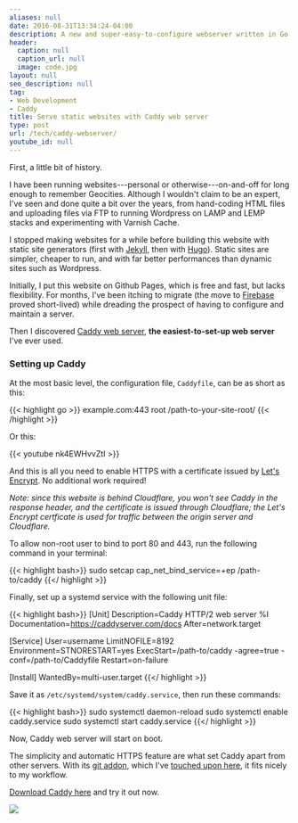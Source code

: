 ```yaml
---
aliases: null
date: 2016-08-31T13:34:24-04:00
description: A new and super-easy-to-configure webserver written in Go
header:
  caption: null
  caption_url: null
  image: code.jpg
layout: null
seo_description: null
tag:
- Web Development
- Caddy
title: Serve static websites with Caddy web server
type: post
url: /tech/caddy-webserver/
youtube_id: null
---
```

First, a little bit of history.

I have been running websites---personal or otherwise---on-and-off for long enough to remember Geocities. Although I wouldn't claim to be an expert, I've seen and done quite a bit over the years, from hand-coding HTML files and uploading files via FTP to running Wordpress on LAMP and LEMP stacks and experimenting with Varnish Cache.

I stopped making websites for a while before building this website with static site generators (first with [Jekyll](/tech/jekyll/), then with [Hugo](/tech/hugo-vs-jekyll-static-site-generator/)). Static sites are simpler, cheaper to run, and with far better performances than dynamic sites such as Wordpress.

Initially, I put this website on Github Pages, which is free and fast, but lacks flexibility. For months, I've been itching to migrate (the move to [Firebase](/tech/switching-from-github-pages-to-firebase/) proved short-lived) while dreading the prospect of having to configure and maintain a server.

Then I discovered [Caddy web server](https://caddyserver.com/), **the easiest-to-set-up web server** I've ever used.

### Setting up Caddy

At the most basic level, the configuration file, ```Caddyfile```, can be as short as this:

{{< highlight go >}}
example.com:443
root /path-to-your-site-root/
{{< /highlight >}}

Or this:

{{< youtube nk4EWHvvZtI >}}

And this is all you need to enable HTTPS with a certificate issued by [Let's Encrypt](https://letsencrypt.org/). No additional work required!

*Note: since this website is behind Cloudflare, you won't see Caddy in the response header, and the certificate is issued through Cloudflare; the Let's Encrypt certficate is used for traffic between the origin server and Cloudflare.*

To allow non-root user to bind to port 80 and 443, run the following command in your terminal:

{{< highlight bash>}}
sudo setcap cap_net_bind_service=+ep /path-to/caddy
{{</ highlight >}}

Finally, set up a systemd service with the following unit file:

{{< highlight bash>}}
[Unit]
Description=Caddy HTTP/2 web server %I
Documentation=https://caddyserver.com/docs
After=network.target

[Service]
User=username
LimitNOFILE=8192
Environment=STNORESTART=yes
ExecStart=/path-to/caddy -agree=true -conf=/path-to/Caddyfile
Restart=on-failure

[Install]
WantedBy=multi-user.target
{{</ highlight >}}

Save it as ```/etc/systemd/system/caddy.service```, then run these commands:

{{< highlight bash>}}
sudo systemctl daemon-reload
sudo systemctl enable caddy.service
sudo systemctl start caddy.service
{{</ highlight >}}

Now, Caddy web server will start on boot.

The simplicity and automatic HTTPS feature are what set Caddy apart from other servers. With its [git addon](https://github.com/abiosoft/caddy-git), which I've [touched upon here](/tech/hugo-site-deployment-workflow/), it fits nicely to my workflow.

[Download Caddy here](https://caddyserver.com/download) and try it out now.

<a href="https://caddyserver.com/download"><img src="/assets/img/caddy-text-boxed-icon-dark.png"></a>
